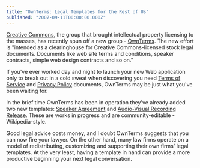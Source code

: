 ```yaml
---
title: "OwnTerms: Legal Templates for the Rest of Us"
published: "2007-09-11T00:00:00.000Z"
---
```


[Creative Commons](http://creativecommons.org), the group that brought intellectual property licensing to the masses, has recently spun off a new group - [OwnTerms](http://ownterms.org). The new effort is "intended as a clearinghouse for Creative Commons-licensed stock legal documents. Documents like web site terms and conditions, speaker contracts, simple web design contracts and so on."

If you've ever worked day and night to launch your new Web application only to break out in a cold sweat when discovering you need [Terms of Service](http://www.ownterms.org/documents/terms-of-service/) and [Privacy Policy](http://www.ownterms.org/documents/privacy-policy/) documents, OwnTerms may be just what you've been waiting for.

In the brief time OwnTerms has been in operation they've already added two new templates: [Speaker Agreement](http://ownterms.pbwiki.com/Speaker-Agreement) and [Audio-Visual Recording Release](http://ownterms.pbwiki.com/). These are works in progress and are community-editable - Wikipedia-style.

Good legal advice costs money, and I doubt OwnTerms suggests that you can now fire your lawyer. On the other hand, many law firms operate on a model of redistributing, customizing and supporting their own firms' legal templates. At the very least, having a template in hand can provide a more productive beginning your next legal conversation.
